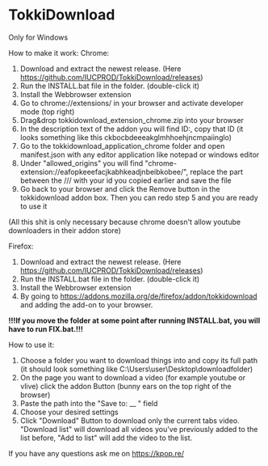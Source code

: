 # TokkiDownload

Only for Windows

How to make it work:
Chrome:
1. Download and extract the newest release. (Here https://github.com/IUCPROD/TokkiDownload/releases)
2. Run the INSTALL.bat file in the folder. (double-click it)
3. Install the Webbrowser extension
4. Go to chrome://extensions/ in your browser and activate developer mode (top right)
5. Drag&drop tokkidownload_extension_chrome.zip into your browser
6. In the description text of the addon you will find ID:, copy that ID (it looks something like this ckbocbdeeeakglmhhoehjncmpaiinglo)
7. Go to the tokkidownload_application_chrome folder and open manifest.json with any editor application like notepad or windows editor
8. Under "allowed_origins" you will find "chrome-extension://eafopkeeefacjkabhkeadjnbeibkobee/", replace the part between the /// with your id you copied earlier and save the file
9. Go back to your browser and click the Remove button in the tokkidownload addon box. Then you can redo step 5 and you are ready to use it

(All this shit is only necessary because chrome doesn't allow youtube downloaders in their addon store)

Firefox:
1. Download and extract the newest release. (Here https://github.com/IUCPROD/TokkiDownload/releases)
2. Run the INSTALL.bat file in the folder. (double-click it)
3. Install the Webbrowser extension
4. By going to https://addons.mozilla.org/de/firefox/addon/tokkidownload and adding the add-on to your browser.

**!!!If you move the folder at some point after running INSTALL.bat, you will have to run FIX.bat.!!!**

How to use it:
1. Choose a folder you want to download things into and copy its full path (it should look something like C:\Users\user\Desktop\downloadfolder)
2. On the page you want to download a video (for example youtube or vlive) click the addon Button (bunny ears on the top right of the browser)
3. Paste the path into the "Save to: __ " field 
4. Choose your desired settings
5. Click "Download" Button to download only the current tabs video. "Download list" will download all videos you've previously added to the list before, "Add to list" will add the video to the list.

If you have any questions ask me on https://kpop.re/
